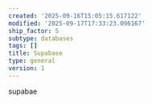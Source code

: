 ```yaml
---
created: '2025-09-16T15:05:15.617122'
modified: '2025-09-17T17:33:23.096167'
ship_factor: 5
subtype: databases
tags: []
title: Supabase
type: general
version: 1
---
```


supabae